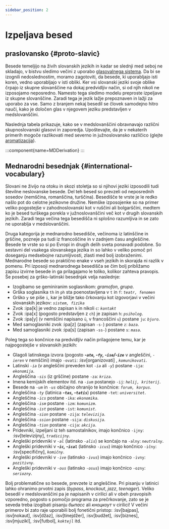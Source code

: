 ```yaml
---
sidebar_position: 2
---
```


# Izpeljava besed

## praslovansko \{#proto-slavic}

Besede temeljijo na živih slovanskih jezikih in kadar se slednji med seboj ne skladajo, v bistvu sledimo večini z uporabo [glasovalnega sistema][1]. Da bi se izognili nedoslednostim, moramo zagotoviti, da besede, ki uporabljajo isti koren, vedno uporabljajo v isti obliki. Ker vsi slovanski jeziki svoje oblike črpajo iz skupne slovanščine na dokaj predvidljiv način, si od njih nikoli ne izposojamo neposredno. Namesto tega sledimo modelu preproste izpeljave iz skupne slovanščine. Zaradi tega je jezik lažje prepoznaven in lažji za uporabo za vse. Samo z branjem nekaj besedil se človek samodejno hitro nauči, kako je določen glas v njegovem jeziku predstavljen v medslovanščini.

Naslednja tabela prikazuje, kako se v medslovanščini obravnavajo različni skupnoslovanski glasovi in ​​zaporedja. Upoštevajte, da je v nekaterih primerih mogoče razlikovati med severno in južnoslovansko različico (glejte [aromatizacija][2]).

:::component{name=MDDerivation}
:::

## Mednarodni besednjak \{#international-vocabulary}

Slovani ne živijo na otoku in skozi stoletja so si njihovi jeziki izposodili tudi številne neslovanske besede. Del teh besed so prevzeli od neposrednih sosedov (nemščina, romanščina, turščina). Besedišče te vrste je le redko našlo pot do celotne jezikovne družine. Nemške izposojenke so na primer veliko pogostejše v zahodnoslovanski kot v ruščini ali bolgarščini, medtem ko je besed turškega porekla v južnoslovanščini več kot v drugih slovanskih jezikih. Zaradi tega večina tega besedišča ni splošno razumljiva in se zato ne uporablja v medslovanščini.

Druga kategorija je mednarodno besedišče, večinoma iz latinščine in grščine, pozneje pa tudi iz francoščine in v zadnjem času angleščine. Besede te vrste so si po Evropi in drugih delih sveta ponavadi podobne. So sestavni del vsakega slovanskega jezika in so lahko v veliko pomoč pri doseganju medsebojne razumljivosti, zlasti med bolj izobraženimi. Mednarodne besede so praktično enake v vseh jezikih in skorajda ni razlik v pomenu. Pri izposoji mednarodnega besedišča se čim bolj približamo zapisu izvirne besede in ga prilagajamo le toliko, kolikor zahteva pravopis. Še posebej za grško-latinski besednjak velja naslednje:

- Izogibamo se geminiranim soglasnikom: _gramofon_, _grupa_.
- Grška soglasnika `th` in `ph` sta poenostavljena v `t` in `f`: _`teatr, fenomen`_
- Grško `y` se piše `i`, kar je bližje tako črkovanju kot izgovorjavi v večini slovanskih jezikov: _`sistem, fizika`_
- Zvok :ipa[k] je vedno zapisan `k` in nikoli `c`: _`kontakt`_
- Zvok :ipa[x] (pogosto predstavljen z `ch`) je zapisan `h`: _`psiholog`_.
- Zvok :ipa[y] (v nemščini napisano `ü`, v francoščini `u`) postane `ju`: _`bjuro`_.
- Med samoglasniki zvok :ipa[z] (zapisan `-s-`) postane `z`: _`baza`_.
- Med samoglasniki zvok :ipa[s] (zapisan `-ss-`) postane `s`: _`masa`_.

Poleg tega so končnice na predvidljiv način prilagojene temu, kar je najpogostejše v slovanskih jezikih:

- Glagoli latinskega izvora (pogosto _**-`ate`, -`fy`, -`ise`/-`ize`**_ v angleščini, _`-ieren`_ v nemščini) imajo `-ovati`: :isv[organizovati] , _`komunikovati`_.
- Latinski _`-ia`_ (v angleščini preveden kot _`-ia`_ ali _`-y`_) postane `-ija`: _`ekonomija`_.
- Angleščina _`-sis`_ (iz grščine) postane `-za`: _`kriza`_.
- Imena kemijskih elementov itd. na _`-ium`_ postanejo `-ij`: _`helij, kriterij`_.
- Besede na _`-um`_ in _`-us`_ običajno ohranijo te končnice: _`forum, korpus`_.
- Angleščina _`-ty`_ (latinica _**-`tas`, -`tatis`**_) postane `-tet`: _`universitet`_.
- Angleščina _`-ics`_ postane `-ika`: _`ekonomika`_.
- Angleščina _`-ism`_ postane `-izm`: _`komunizm`_.
- Angleščina _`-ist`_ postane `-ist`: _`komunist`_.
- Angleščina _`-sion`_ postane `-zija`: _`televizija`_.
- Angleščina _`-ssion`_ postane `-sija`: _`diskusija`_.
- Angleščina _`-tion`_ postane `-cija`: _`akcija`_.
- Pridevniki, izpeljani iz teh samostalnikov, imajo končnico `-ijny`: :isv[televizijny], _`tradicijny`_.
- Angleški pridevniki v _`-al`_ (latinsko _`-alis`_) se končajo na `-alny`: _`neutralny`_.
- Angleški pridevniki v _**-`ic`, -`ical`**_ (latinsko _`-icus`_) imajo končnico `-ičny`: :isv[specifičny], _`komičny`_.
- Angleški pridevniki v _`-ive`_ (latinsko _`-ivus`_) imajo končnico `-ivny`: _`pozitivny`_.
- Angleški pridevniki v _`-ous`_ (latinsko _`-osus`_) imajo končnico `-ozny`: _`seriozny`_.

Bolj problematične so besede, prevzete iz angleščine. Pri pisanju v latinici lahko ohranimo prvotni zapis (_bypass_, _knockout_, _jazz_, _teenager_). Veliko besedil v medslovanščini pa je napisanih v cirilici ali v obeh pravopisih vzporedno, pogosto s pomočjo programa za prečrkovanje, zato se je seveda treba izogibati pisanju _быпасс_ ali _кноцкоут_ v cirilici! V večini primerov bi zato raje uporabili bolj fonetični pristop: :isv[bajpas], :isv[nokaut], :isv[džaz], :isv[tinejdžer], :isv[budžet], :isv[biznes], :isv[mjuzikl], :isv[futbol], _`koktejl`_ itd.

[1]: ../introduction/design-criteria.md#vocabulary
[2]: flavourisation.md
